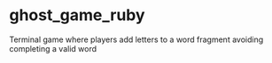 # ghost_game_ruby
Terminal game where players add letters to a word fragment avoiding completing a valid word
